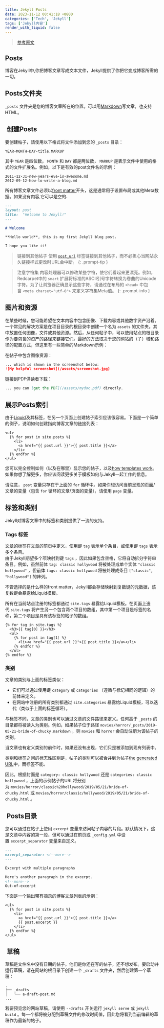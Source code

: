 ```yaml
---
title: Jekyll Posts
date: 2023-11-12 00:41:18 +0800
categories: ['Tech', 'Jekyll']
tags: ['Jekyll内容']
render_with_liquid: false
---
```


> [参考原文](https://jekyllrb.com/docs/posts/)


## Posts

博客在Jekyll中,你把博客文章写成文本文件，Jekyll提供了你把它变成博客所需的一切。

## Posts文件夹

`_posts` 文件夹是您的博客文章所在的位置。可以用[Markdown](https://daringfireball.net/projects/markdown/)写文章，也支持HTML。

##  创建Posts

要创建帖子，请使用以下格式将文件添加到您的 `_posts` 目录：

```text
YEAR-MONTH-DAY-title.MARKUP
```

其中 `YEAR` 是四位数， `MONTH` 和 `DAY` 都是两位数， `MARKUP` 是表示文件中使用的格式的文件扩展名。例如，以下是有效的post文件名的示例：

```text
2011-12-31-new-years-eve-is-awesome.md
2012-09-12-how-to-write-a-blog.md
```

所有博客文章文件必须以[front matter](https://jekyllrb.com/docs/front-matter/)开头，这是通常用于设置布局或其他Meta数据。如果没有内容,它可以是空的.

```markdown
---
layout: post
title:  "Welcome to Jekyll!"
---

# Welcome

**Hello world**, this is my first Jekyll blog post.

I hope you like it!
```


> 链接到其他帖子
使用 [`post_url`](https://jekyllrb.com/docs/liquid/tags/#linking-to-posts) 标签链接到其他帖子，而不必担心当网站永久链接样式更改时URL会中断。
{: .prompt-tip }

> 注意字符集
内容处理器可以修改某些字符，使它们看起来更漂亮。例如，Redcarpet中的 `smart` 扩展将标准的ASCII引号字符转换为卷曲的Unicode字符。为了让浏览器正确显示这些字符，请通过在布局的 `<head>` 中包含 `<meta charset="utf-8">` 来定义字符集Meta值。
{: .prompt-info }

##  图片和资源

在某些时候，您可能希望在文本内容中包含图像、下载内容或其他数字资产沿着。一个常见的解决方案是在项目目录的根目录中创建一个名为 `assets` 的文件夹，其中放置任何图像，文件或其他资源。然后，从任何帖子中，可以使用站点的根目录作为要包含的资产的路径来链接它们。最好的方法取决于您的网站的（子）域和路径的配置方式，但这里有一些简单的Markdown示例：

在帖子中包含图像资源：

```markdown
... which is shown in the screenshot below:
![My helpful screenshot](/assets/screenshot.jpg)
```

链接到PDF供读者下载：

```markdown
... you can [get the PDF](/assets/mydoc.pdf) directly.
```

##  展示Posts索引

由于[Liquid](https://shopify.github.io/liquid/)及其标签，在另一个页面上创建帖子索引应该很容易。下面是一个简单的例子，说明如何创建指向博客文章的链接列表：

```
<ul>
  {% for post in site.posts %}
    <li>
      <a href="{{ post.url }}">{{ post.title }}</a>
    </li>
  {% endfor %}
</ul>
```

您可以完全控制如何（以及在哪里）显示您的帖子，以及[how templates work](https://jekyllrb.com/docs/templates/)。如果你想了解更多，你应该阅读更多关于模板如何与Jekyll一起工作的信息。

请注意， `post` 变量只存在于上面的 `for` 循环中。如果你想访问当前呈现的页面/文章的变量（包含 `for` 循环的文章/页面的变量），请使用 `page` 变量。

## 标签和类别

Jekyll对博客文章中的标签和类别提供了一流的支持。

### Tags 标签

文章的标签在文章的前页中定义，使用键 `tag` 表示单个条目，或使用键 `tags` 表示多个条目。  
由于Jekyll期望多个项映射到键 `tags` ，因此如果包含空格，它将自动拆分字符串条目。例如，虽然前体 `tag: classic hollywood` 将被处理成单个实体 `"classic hollywood"` ，但前体 `tags: classic hollywood` 将被处理成条目 `["classic", "hollywood"]` 的阵列。

不管选择的是什么样的front matter，Jekyll都会存储映射到复数键的元数据，该复数键会暴露给Liquid模板。

所有在当前站点注册的标签都通过 `site.tags` 暴露给Liquid模板。在页面上迭代 `site.tags` 将产生另一个包含两个项目的数组，其中第一个项目是标签的名称，第二个项目是具有该标签的帖子的数组。

```
{% for tag in site.tags %}
  <h3>{{ tag[0] }}</h3>
  <ul>
    {% for post in tag[1] %}
      <li><a href="{{ post.url }}">{{ post.title }}</a></li>
    {% endfor %}
  </ul>
{% endfor %}
```

### 类别

文章的类别与上面的标签类似：

- 它们可以通过使用键 `category` 或 `categories` （遵循与标记相同的逻辑）的前体来定义。
- 在网站中注册的所有类别都通过 `site.categories` 暴露给Liquid模板，可以迭代（类似于上面的标签循环）。

与标签不同，文章的类别也可以通过文章的文件路径来定义。任何高于 `_posts` 的目录都将被读入为类别。例如，如果帖子位于路径 `movies/horror/_posts/2019-05-21-bride-of-chucky.markdown` ，则 `movies` 和 `horror` 会自动注册为该帖子的类别。

当文章也有定义类别的前件时，如果还没有出现，它们只是被添加到现有列表中。

类别和标签之间的标志性区别是，帖子的类别可以被合并到为帖子[the generated URL](https://jekyllrb.com/docs/permalinks/#global)中，而标签不能。

因此，根据封面是 `category: classic hollywood` 还是 `categories: classic hollywood` ，上面的示例帖子的URL将分别为 `movies/horror/classic%20hollywood/2019/05/21/bride-of-chucky.html` 或 `movies/horror/classic/hollywood/2019/05/21/bride-of-chucky.html` 。

##  Posts目录

您可以通过在帖子上使用 `excerpt` 变量来访问帖子内容的片段。默认情况下，这是文章中内容的第一段，但可以通过在前页或 `_config.yml` 中设置 `excerpt_separator` 变量来自定义。

```markdown
---
excerpt_separator: <!--more-->
---

Excerpt with multiple paragraphs

Here's another paragraph in the excerpt.
<!--more-->
Out-of-excerpt
```

下面是一个输出带有摘录的博客文章列表的示例：

```
<ul>
  {% for post in site.posts %}
    <li>
      <a href="{{ post.url }}">{{ post.title }}</a>
      {{ post.excerpt }}
    </li>
  {% endfor %}
</ul>
```

##  草稿

草稿是文件名中没有日期的帖子。他们是你还在写的帖子，还不想发布。要启动并运行草稿，请在网站的根目录下创建一个 `_drafts` 文件夹，然后创建第一个草稿：

```text
.
├── _drafts
│   └── a-draft-post.md
...
```

若要预览您的网站草稿，请使用 `--drafts` 开关运行 `jekyll serve` 或 `jekyll build` 。每一个都将被分配到草稿文件的修改时间值，因此您将看到当前编辑的草稿作为最新的帖子。